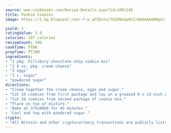 ```yaml
---
source: www.cookbooks.com/Recipe-Details.aspx?id=1001146
title: Pookie Cookies
image: https://1.bp.blogspot.com/-f-w_qY3Osto/YA2H0aap8SI/AAAAAAAABg4/17myAO5s9b8JksYvWDXpYkaDlcY0g6k_gCLcBGAsYHQ/s296/3.png

yield: 1
ratingValue: 3.9
calories: 287 calories
reviewCount: 196
cookTime: PT0H
prepTime: PT28M
ingredients:
- "2 pkg. Pillsbury chocolate chip cookie mix"
- "2 8 oz. pkg. cream cheese"
- "3 eggs"
- "1 c. sugar"
- "powdered sugar"
directions:
- "Cream together the cream cheese, eggs and sugar."
- "Cut 24 cookies from first package and lay on a greased 9 x 13-inch pan. Pour cream cheese mixture over cookies."
- "Cut 24 cookies from second package of cookie mix."
- "Place on top of mixture."
- "Bake at 375u00b0 for 45 minutes."
- "Cool and top with powdered sugar."
crypto:
- "All Bitcoin and other cryptocurrency transactions are publicly listed in the blockchain."
---
```

